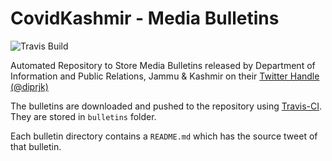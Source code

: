 # CovidKashmir - Media Bulletins

![Travis Build](https://travis-ci.org/haideralipunjabi/covidkashmir-mediabulletins.svg?branch=master)

Automated Repository to Store Media Bulletins released by Department of Information and Public Relations, Jammu & Kashmir on their [Twitter Handle (@diprjk)](https://twitter.com/diprjk)

The bulletins are downloaded and pushed to the repository using [Travis-CI](https://travis-ci.org). They are stored in `bulletins` folder.

Each bulletin directory contains a `README.md` which has the source tweet of that bulletin.
